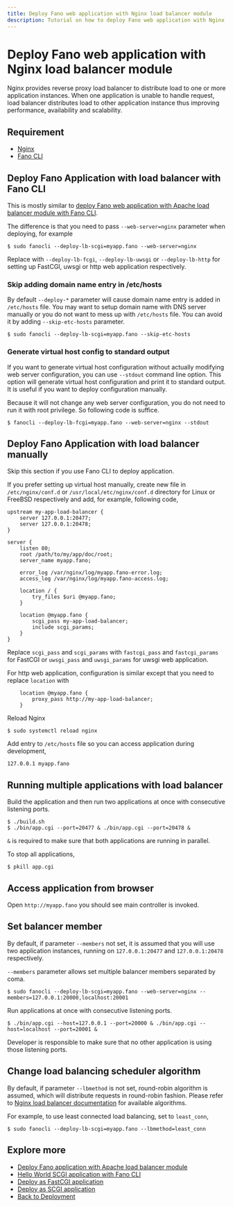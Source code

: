 ```yaml
---
title: Deploy Fano web application with Nginx load balancer module
description: Tutorial on how to deploy Fano web application with Nginx load balancer module.
---
```


<h1 class="major">Deploy Fano web application with Nginx load balancer module</h1>

Nginx provides reverse proxy load balancer to distribute load to one or more application instances. When one application is unable to handle request, load balancer distributes load to other application instance thus improving performance, availability and scalability.

## Requirement

- [Nginx](https://nginx.org/)
- [Fano CLI](https://github.com/fanoframework/fano-cli)

## Deploy Fano Application with load balancer with Fano CLI

This is mostly similar to [deploy Fano web application with Apache load balancer module with Fano CLI](/deployment/load-balancer-setup/apache#deploy-fano-application-with-load-balancer-with-fano-cli).

The difference is that you need to pass `--web-server=nginx` parameter when deploying, for example

```
$ sudo fanocli --deploy-lb-scgi=myapp.fano --web-server=nginx
```

Replace with `--deploy-lb-fcgi`, `--deploy-lb-uwsgi` or `--deploy-lb-http` for setting up FastCGI, uwsgi or http web application respectively.

### Skip adding domain name entry in /etc/hosts

By default `--deploy-*` parameter will cause domain name entry is added in `/etc/hosts` file. You may want to setup domain name with DNS server manually or you do not want to mess up with `/etc/hosts` file. You can avoid it by adding `--skip-etc-hosts` parameter.

```
$ sudo fanocli --deploy-lb-scgi=myapp.fano --skip-etc-hosts
```

### Generate virtual host config to standard output

If you want to generate virtual host configuration without actually modifying
web server configuration, you can use `--stdout` command line option.
This option will generate virtual host configuration  and print it to standard output. It is useful if you want to deploy configuration manually.

Because it will not change any web server configuration, you do not need to run it with root privilege. So following code is suffice.

```
$ fanocli --deploy-lb-fcgi=myapp.fano --web-server=nginx --stdout
```

## Deploy Fano Application with load balancer manually

Skip this section if you use Fano CLI to deploy application.

If you prefer setting up virtual host manually, create new file in `/etc/nginx/conf.d` or `/usr/local/etc/nginx/conf.d` directory for Linux or FreeBSD respectively and add, for example, following code,

```
upstream my-app-load-balancer {
    server 127.0.0.1:20477;
    server 127.0.0.1:20478;
}

server {
    listen 80;
    root /path/to/my/app/doc/root;
    server_name myapp.fano;

    error_log /var/nginx/log/myapp.fano-error.log;
    access_log /var/nginx/log/myapp.fano-access.log;

    location / {
        try_files $uri @myapp.fano;
    }

    location @myapp.fano {
        scgi_pass my-app-load-balancer;
        include scgi_params;
    }
}
```

Replace `scgi_pass` and `scgi_params` with `fastcgi_pass` and `fastcgi_params` for FastCGI or
`uwsgi_pass` and `uwsgi_params` for uwsgi web application.

For http web application, configuration is similar except that you need to replace `location` with

```
    location @myapp.fano {
        proxy_pass http://my-app-load-balancer;
    }
```

Reload Nginx

```
$ sudo systemctl reload nginx
```

Add entry to `/etc/hosts` file so you can access application during development,

```
127.0.0.1 myapp.fano
```

## Running multiple applications with load balancer

Build the application and then run two applications at once with consecutive listening ports.

```
$ ./build.sh
$ ./bin/app.cgi --port=20477 & ./bin/app.cgi --port=20478 &
```

`&` is required to make sure that both applications are running in parallel.

To stop all applications,

```
$ pkill app.cgi
```
## Access application from browser

Open `http://myapp.fano` you should see main controller is invoked.

## Set balancer member

By default, if parameter `--members` not set, it is assumed that you will use two application instances, running on `127.0.0.1:20477` and `127.0.0.1:20478` respectively.

`--members` parameter allows set multiple balancer members separated by coma.

```
$ sudo fanocli --deploy-lb-scgi=myapp.fano --web-server=nginx --members=127.0.0.1:20000,localhost:20001
```

Run applications at once with consecutive listening ports.

```
$ ./bin/app.cgi --host=127.0.0.1 --port=20000 & ./bin/app.cgi --host=localhost --port=20001 &
```

Developer is responsible to make sure that no other application is using those listening ports.

## <a name="load-balancing-scheduler-algorithm"></a>Change load balancing scheduler algorithm

By default, if parameter `--lbmethod` is not set, round-robin algorithm is assumed, which will distribute requests in round-robin fashion. Please refer to [Nginx load balancer documentation](http://nginx.org/en/docs/http/load_balancing.html) for available algorithms.

For example, to use least connected load balancing, set to `least_conn`,

```
$ sudo fanocli --deploy-lb-scgi=myapp.fano --lbmethod=least_conn
```

## Explore more

- [Deploy Fano application with Apache load balancer module](/deployment/load-balancer-setup/apache)
- [Hello World SCGI application with Fano CLI](/tutorials/hello-world-scgi-application-with-fano-cli)
- [Deploy as FastCGI application](/deployment/fastcgi)
- [Deploy as SCGI application](/deployment/scgi)
- [Back to Deployment](/deployment)
